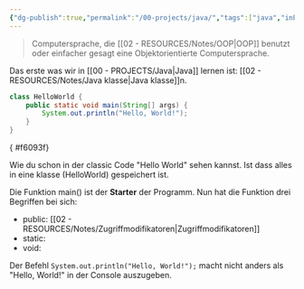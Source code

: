 ```yaml
---
{"dg-publish":true,"permalink":"/00-projects/java/","tags":["java","inProgress"],"noteIcon":"","updated":"2024-06-24T12:45:27.208+02:00"}
---
```


> Computersprache, die [[02 - RESOURCES/Notes/OOP\|OOP]] benutzt oder einfacher gesagt eine Objektorientierte Computersprache.

Das erste was wir in [[00 - PROJECTS/Java\|Java]] lernen ist: [[02 - RESOURCES/Notes/Java klasse\|Java klasse]]n.
```java
class HelloWorld {
    public static void main(String[] args) {
        System.out.println("Hello, World!"); 
    }
}
```
{ #f6093f}


Wie du schon in der classic Code "Hello World" sehen kannst. Ist dass alles in eine klasse (HelloWorld) gespeichert ist.

Die Funktion main() ist der **Starter** der Programm.
Nun hat die Funktion drei Begriffen bei sich:
- public: [[02 - RESOURCES/Notes/Zugriffmodifikatoren\|Zugriffmodifikatoren]]
- static:
- void:

Der Befehl `System.out.println("Hello, World!");` macht nicht anders als "Hello, World!" in der Console auszugeben.